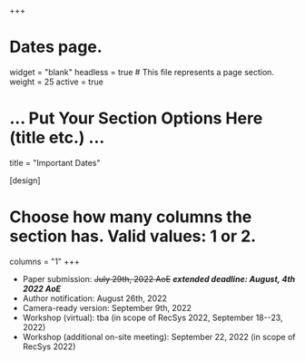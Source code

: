 +++
# Dates page.
widget = "blank"
headless = true  # This file represents a page section.
weight = 25
active = true

# ... Put Your Section Options Here (title etc.) ...
title = "Important Dates"

[design]
  # Choose how many columns the section has. Valid values: 1 or 2.
  columns = "1"
+++
* Paper submission: ~~July 29th, 2022 AoE~~ ***extended deadline: August, 4th 2022 AoE***
* Author notification: August 26th, 2022
* Camera-ready version: September 9th, 2022
* Workshop (virtual): tba (in scope of RecSys 2022, September 18--23, 2022)
* Workshop (additional on-site meeting): September 22, 2022 <!-- , 9:00- -17:30, Seattle, WA, USA -->  (in scope of RecSys 2022)

